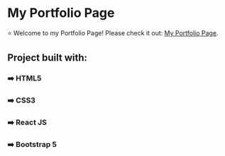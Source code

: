 # My Portfolio Page

⭐ Welcome to my Portfolio Page!
Please check it out: [My Portfolio Page](https://amandanagao.netlify.app).

## Project built with:

### ➡️ HTML5
### ➡️ CSS3
### ➡️ React JS
### ➡️ Bootstrap 5

